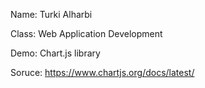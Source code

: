 Name: Turki Alharbi 

Class: Web Application Development

Demo: Chart.js library 

Soruce: https://www.chartjs.org/docs/latest/
